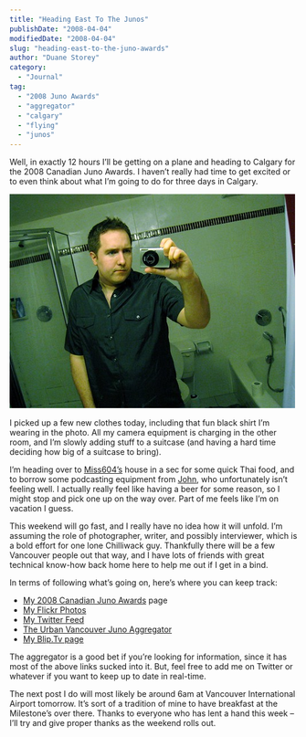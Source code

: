 ```yaml
---
title: "Heading East To The Junos"
publishDate: "2008-04-04"
modifiedDate: "2008-04-04"
slug: "heading-east-to-the-juno-awards"
author: "Duane Storey"
category:
  - "Journal"
tag:
  - "2008 Juno Awards"
  - "aggregator"
  - "calgary"
  - "flying"
  - "junos"
---
```


Well, in exactly 12 hours I’ll be getting on a plane and heading to Calgary for the 2008 Canadian Juno Awards. I haven’t really had time to get excited or to even think about what I’m going to do for three days in Calgary.

[![](_images/heading-east-to-the-junos-1.jpg)](http://flickr.com/photos/duanestorey/2386683312/)

I picked up a few new clothes today, including that fun black shirt I’m wearing in the photo. All my camera equipment is charging in the other room, and I’m slowly adding stuff to a suitcase (and having a hard time deciding how big of a suitcase to bring).

I’m heading over to [Miss604’s](http://miss604.com) house in a sec for some quick Thai food, and to borrow some podcasting equipment from [John](http://johnbollwitt.com), who unfortunately isn’t feeling well. I actually really feel like having a beer for some reason, so I might stop and pick one up on the way over. Part of me feels like I’m on vacation I guess.

This weekend will go fast, and I really have no idea how it will unfold. I’m assuming the role of photographer, writer, and possibly interviewer, which is a bold effort for one lone Chilliwack guy. Thankfully there will be a few Vancouver people out that way, and I have lots of friends with great technical know-how back home here to help me out if I get in a bind.

In terms of following what’s going on, here’s where you can keep track:

- [My 2008 Canadian Juno Awards](http://www.migratorynerd.com/2008-juno-awards) page
- [My Flickr Photos](http://flickr.com/photos/duanestorey)
- [My Twitter Feed](http://twitter.com/duanestorey)
- [The Urban Vancouver Juno Aggregator](http://junos.urbanvancouver.com)
- [My Blip.Tv page](http://duanestorey.blip.tv/)

The aggregator is a good bet if you’re looking for information, since it has most of the above links sucked into it. But, feel free to add me on Twitter or whatever if you want to keep up to date in real-time.

The next post I do will most likely be around 6am at Vancouver International Airport tomorrow. It’s sort of a tradition of mine to have breakfast at the Milestone’s over there. Thanks to everyone who has lent a hand this week – I’ll try and give proper thanks as the weekend rolls out.
